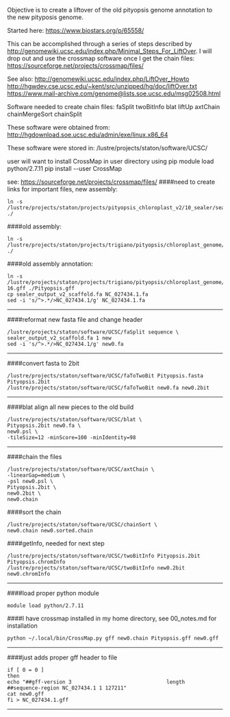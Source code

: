 Objective is to create a liftover of the old pityopsis genome annotation to the new pityposis genome.

Started here:
https://www.biostars.org/p/65558/

This can be accomplished through a series of steps described by http://genomewiki.ucsc.edu/index.php/Minimal_Steps_For_LiftOver. I will drop out and use the crossmap software once I get the chain files: https://sourceforge.net/projects/crossmap/files/

See also:
http://genomewiki.ucsc.edu/index.php/LiftOver_Howto
http://hgwdev.cse.ucsc.edu/~kent/src/unzipped/hg/doc/liftOver.txt
https://www.mail-archive.com/genome@lists.soe.ucsc.edu/msg02508.html

Software needed to create chain files:
faSplit
twoBitInfo
blat
liftUp
axtChain
chainMergeSort
chainSplit

These software were obtained from: http://hgdownload.soe.ucsc.edu/admin/exe/linux.x86_64

These software were stored in: /lustre/projects/staton/software/UCSC/

user will want to install CrossMap in user directory using pip
module load python/2.7.11
pip install --user CrossMap

see: https://sourceforge.net/projects/crossmap/files/
####need to create links for important files, new assembly:
```
ln -s /lustre/projects/staton/projects/pityopsis_chloroplast_v2/10_sealer/sealer_output_v2_scaffold.fa ./
```
####old assembly:
```
ln -s /lustre/projects/staton/projects/trigiano/pityopsis/chloroplast_genome/analysis_081616/Pityopsis.fasta ./
```
####old assembly annotation:
```
ln -s /lustre/projects/staton/projects/trigiano/pityopsis/chloroplast_genome/analysis_081616/07_p_8-16.gff ./Pityopsis.gff
cp sealer_output_v2_scaffold.fa NC_027434.1.fa
sed -i 's/^>.*/>NC_027434.1/g' NC_027434.1.fa
```
---
####reformat new fasta file and change header
```
/lustre/projects/staton/software/UCSC/faSplit sequence \
sealer_output_v2_scaffold.fa 1 new
sed -i 's/^>.*/>NC_027434.1/g' new0.fa
```
---
####convert fasta to 2bit
```
/lustre/projects/staton/software/UCSC/faToTwoBit Pityopsis.fasta Pityopsis.2bit
/lustre/projects/staton/software/UCSC/faToTwoBit new0.fa new0.2bit
```
---
####blat align all new pieces to the old build
```
/lustre/projects/staton/software/UCSC/blat \
Pityopsis.2bit new0.fa \
new0.psl \
-tileSize=12 -minScore=100 -minIdentity=98
```
---
####chain the files
```
/lustre/projects/staton/software/UCSC/axtChain \
-linearGap=medium \
-psl new0.psl \
Pityopsis.2bit \
new0.2bit \
new0.chain
```
####sort the chain
```
/lustre/projects/staton/software/UCSC/chainSort \
new0.chain new0.sorted.chain
```
####getInfo, needed for next step
```
/lustre/projects/staton/software/UCSC/twoBitInfo Pityopsis.2bit Pityopsis.chromInfo
/lustre/projects/staton/software/UCSC/twoBitInfo new0.2bit new0.chromInfo
```
---
####load proper python module
```
module load python/2.7.11 
```
####I have crossmap installed in my home directory, see 00_notes.md for installation
```
python ~/.local/bin/CrossMap.py gff new0.chain Pityopsis.gff new0.gff
```
---
####just adds proper gff header to file
```
if [ 0 = 0 ]
then
echo "##gff-version 3								length
##sequence-region NC_027434.1 1 127211"
cat new0.gff
fi > NC_027434.1.gff
```
---
